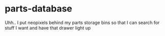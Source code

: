 # parts-database
Uhh.. I put neopixels behind my parts storage bins so that I can search for stuff I want and have that drawer light up
